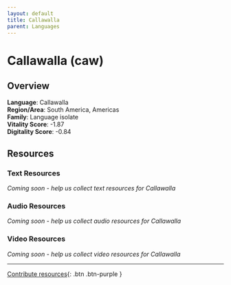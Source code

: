 ```yaml
---
layout: default
title: Callawalla
parent: Languages
---
```


# Callawalla (caw)

## Overview

**Language**: Callawalla  
**Region/Area**: South America, Americas  
**Family**: Language isolate  
**Vitality Score**: -1.87  
**Digitality Score**: -0.84  

## Resources

### Text Resources
*Coming soon - help us collect text resources for Callawalla*

### Audio Resources
*Coming soon - help us collect audio resources for Callawalla*

### Video Resources
*Coming soon - help us collect video resources for Callawalla*

---

[Contribute resources](https://fairtrain.github.io/){: .btn .btn-purple }

